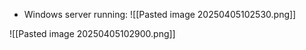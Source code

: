 - Windows server running:
![[Pasted image 20250405102530.png]]

![[Pasted image 20250405102900.png]]